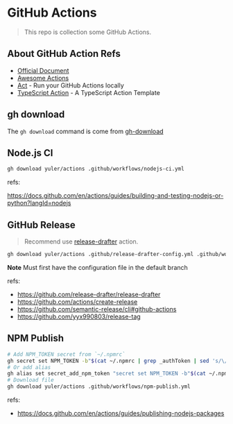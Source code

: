 # GitHub Actions

> This repo is collection some GitHub Actions.

## About GitHub Action Refs

-   [Official Document](https://docs.github.com/en/actions)
-   [Awesome Actions](https://github.com/sdras/awesome-actions)
-   [Act](https://github.com/nektos/act) - Run your GitHub Actions locally
-   [TypeScript Action](https://github.com/actions/typescript-action) - A TypeScript Action Template

## gh download

The `gh download` command is come from [gh-download](https://github.com/yuler/gh-download)

## Node.js CI

```bash
gh download yuler/actions .github/workflows/nodejs-ci.yml
```

refs:

https://docs.github.com/en/actions/guides/building-and-testing-nodejs-or-python?langId=nodejs

## GitHub Release

> Recommend use [release-drafter](https://github.com/release-drafter/release-drafter) action.

```bash
gh download yuler/actions .github/release-drafter-config.yml .github/workflows/release-drafter.yml
```

**Note** Must first have the configuration file in the default branch

refs:

-   https://github.com/release-drafter/release-drafter
-   https://github.com/actions/create-release
-   https://github.com/semantic-release/cli#github-actions
-   https://github.com/yyx990803/release-tag

## NPM Publish

```bash
# Add NPM_TOKEN secret from `~/.npmrc`
gh secret set NPM_TOKEN -b"$(cat ~/.npmrc | grep _authToken | sed 's/\/\/registry.npmjs.org\/:_authToken=//')"
# Or add alias
gh alias set secret_add_npm_token "secret set NPM_TOKEN -b"$(cat ~/.npmrc | grep _authToken | sed 's/\/\/registry.npmjs.org\/:_authToken=//')""
# Download file
gh download yuler/actions .github/workflows/npm-publish.yml
```

refs:

-   https://docs.github.com/en/actions/guides/publishing-nodejs-packages
